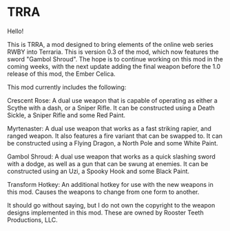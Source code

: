 # TRRA

Hello!

This is TRRA, a mod designed to bring elements of the online web series RWBY into Terraria.
This is version 0.3 of the mod, which now features the sword "Gambol Shroud".
The hope is to continue working on this mod in the coming weeks, with the next update adding the final weapon before the 1.0 release of this mod, the Ember Celica.

This mod currently includes the following:

Crescent Rose: A dual use weapon that is capable of operating as either a Scythe with a dash, or a Sniper Rifle. It can be constructed using a Death Sickle, a Sniper Rifle and some Red Paint.

Myrtenaster: A dual use weapon that works as a fast striking rapier, and ranged weapon. It also features a fire variant that can be swapped to. It can be constructed using a Flying Dragon, a North Pole and some White Paint.

Gambol Shroud: A dual use weapon that works as a quick slashing sword with a dodge, as well as a gun that can be swung at enemies. It can be constructed using an Uzi, a Spooky Hook and some Black Paint.

Transform Hotkey: An additional hotkey for use with the new weapons in this mod. Causes the weapons to change from one form to another.

It should go without saying, but I do not own the copyright to the weapon designs implemented in this mod. 
These are owned by Rooster Teeth Productions, LLC.
